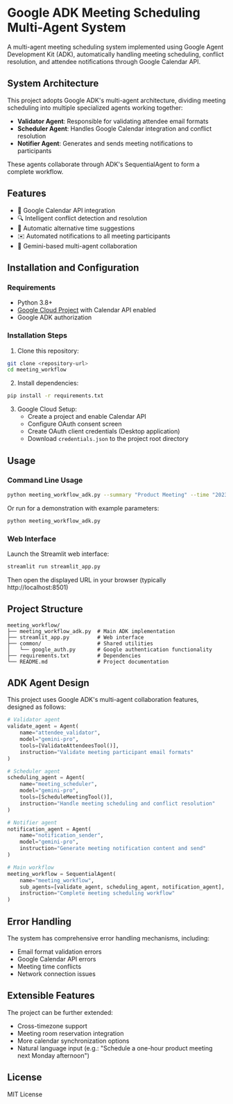 # Google ADK Meeting Scheduling Multi-Agent System

A multi-agent meeting scheduling system implemented using Google Agent Development Kit (ADK), automatically handling meeting scheduling, conflict resolution, and attendee notifications through Google Calendar API.

## System Architecture

This project adopts Google ADK's multi-agent architecture, dividing meeting scheduling into multiple specialized agents working together:

- **Validator Agent**: Responsible for validating attendee email formats
- **Scheduler Agent**: Handles Google Calendar integration and conflict resolution
- **Notifier Agent**: Generates and sends meeting notifications to participants

These agents collaborate through ADK's SequentialAgent to form a complete workflow.

## Features

- 📅 Google Calendar API integration
- 🔍 Intelligent conflict detection and resolution
- 🔄 Automatic alternative time suggestions
- ✉️ Automated notifications to all meeting participants
- 🤖 Gemini-based multi-agent collaboration

## Installation and Configuration

### Requirements

- Python 3.8+
- [Google Cloud Project](https://console.cloud.google.com/) with Calendar API enabled
- Google ADK authorization

### Installation Steps

1. Clone this repository:
```bash
git clone <repository-url>
cd meeting_workflow
```

2. Install dependencies:
```bash
pip install -r requirements.txt
```

3. Google Cloud Setup:
   - Create a project and enable Calendar API
   - Configure OAuth consent screen
   - Create OAuth client credentials (Desktop application)
   - Download `credentials.json` to the project root directory

## Usage

### Command Line Usage

```bash
python meeting_workflow_adk.py --summary "Product Meeting" --time "2023-08-01T14:00:00" --duration 60 --attendees "alice@example.com,bob@example.com" --description "Product development meeting"
```

Or run for a demonstration with example parameters:

```bash
python meeting_workflow_adk.py
```

### Web Interface

Launch the Streamlit web interface:

```bash
streamlit run streamlit_app.py
```

Then open the displayed URL in your browser (typically http://localhost:8501)

## Project Structure

```
meeting_workflow/
├── meeting_workflow_adk.py  # Main ADK implementation
├── streamlit_app.py         # Web interface
├── common/                  # Shared utilities
│   └── google_auth.py       # Google authentication functionality
├── requirements.txt         # Dependencies
└── README.md                # Project documentation
```

## ADK Agent Design

This project uses Google ADK's multi-agent collaboration features, designed as follows:

```python
# Validator agent
validate_agent = Agent(
    name="attendee_validator",
    model="gemini-pro",
    tools=[ValidateAttendeesTool()],
    instruction="Validate meeting participant email formats"
)

# Scheduler agent
scheduling_agent = Agent(
    name="meeting_scheduler", 
    model="gemini-pro",
    tools=[ScheduleMeetingTool()],
    instruction="Handle meeting scheduling and conflict resolution"
)

# Notifier agent
notification_agent = Agent(
    name="notification_sender",
    model="gemini-pro",
    instruction="Generate meeting notification content and send"
)

# Main workflow
meeting_workflow = SequentialAgent(
    name="meeting_workflow",
    sub_agents=[validate_agent, scheduling_agent, notification_agent],
    instruction="Complete meeting scheduling workflow"
)
```

## Error Handling

The system has comprehensive error handling mechanisms, including:

- Email format validation errors
- Google Calendar API errors
- Meeting time conflicts
- Network connection issues

## Extensible Features

The project can be further extended:

- Cross-timezone support
- Meeting room reservation integration
- More calendar synchronization options
- Natural language input (e.g.: "Schedule a one-hour product meeting next Monday afternoon")

## License

MIT License 